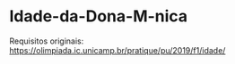 # Idade-da-Dona-M-nica
Requisitos originais: https://olimpiada.ic.unicamp.br/pratique/pu/2019/f1/idade/
